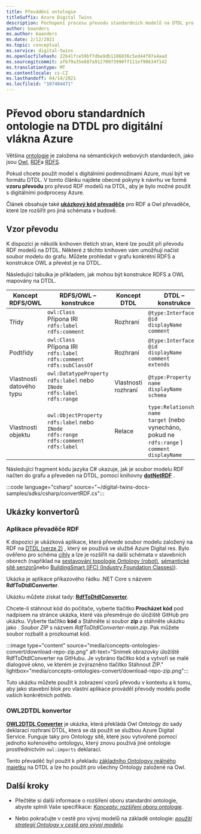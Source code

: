 ```yaml
---
title: Převádění ontologie
titleSuffix: Azure Digital Twins
description: Pochopení procesu převodu standardních modelů na DTDL pro digitální vlákna Azure
author: baanders
ms.author: baanders
ms.date: 2/12/2021
ms.topic: conceptual
ms.service: digital-twins
ms.openlocfilehash: 22b41fce59bf7dbe9db1186036c5ed44f07a4aad
ms.sourcegitcommit: afb79a35e687a91270973990ff111ef90634f142
ms.translationtype: MT
ms.contentlocale: cs-CZ
ms.lasthandoff: 04/14/2021
ms.locfileid: "107484471"
---
```

# <a name="convert-industry-standard-ontologies-to-dtdl-for-azure-digital-twins"></a>Převod oboru standardních ontologie na DTDL pro digitální vlákna Azure

Většina [ontologie](concepts-ontologies.md) je založena na sémantických webových standardech, jako jsou [Owl](https://www.w3.org/OWL/), [RDF](https://www.w3.org/2001/sw/wiki/RDF)a [RDFS](https://www.w3.org/2001/sw/wiki/RDFS). 

Pokud chcete použít model s digitálními podmnožinami Azure, musí být ve formátu DTDL. V tomto článku najdete obecné pokyny k návrhu ve formě **vzoru převodu** pro převod RDF modelů na DTDL, aby je bylo možné použít s digitálními podprocesy Azure. 

Článek obsahuje také [**ukázkový kód převaděče**](#converter-samples) pro RDF a Owl převaděče, které lze rozšířit pro jiná schémata v budově.

## <a name="conversion-pattern"></a>Vzor převodu

K dispozici je několik knihoven třetích stran, které lze použít při převodu RDF modelů na DTDL. Některé z těchto knihoven vám umožňují načíst soubor modelu do grafu. Můžete prohledat v grafu konkrétní RDFS a konstrukce OWL a převést je na DTDL.   

Následující tabulka je příkladem, jak mohou být konstrukce RDFS a OWL mapovány na DTDL. 

| Koncept RDFS/OWL | RDFS/OWL – konstrukce | Koncept DTDL | DTDL – konstrukce |
| --- | --- | --- | --- |
| Třídy | `owl:Class`<br>Přípona IRI<br>``rdfs:label``<br>``rdfs:comment`` | Rozhraní | `@type:Interface`<br>`@id`<br>`displayName`<br>`comment` 
| Podtřídy | `owl:Class`<br>Přípona IRI<br>`rdfs:label`<br>`rdfs:comment`<br>`rdfs:subClassOf` | Rozhraní | `@type:Interface`<br>`@id`<br>`displayName`<br>`comment`<br>`extends` 
| Vlastnosti datového typu | `owl:DatatypeProperty`<br>`rdfs:label` nebo `INode`<br>`rdfs:label`<br>`rdfs:range` | Vlastnosti rozhraní | `@type:Property`<br>`name`<br>`displayName`<br>`schema` 
| Vlastnosti objektu | `owl:ObjectProperty`<br>`rdfs:label` nebo `INode`<br>`rdfs:range`<br>`rdfs:comment`<br>`rdfs:label` | Relace | `type:Relationship`<br>`name`<br>`target` (nebo vynecháno, pokud ne `rdfs:range` )<br>`comment`<br>`displayName`<br>

Následující fragment kódu jazyka C# ukazuje, jak je soubor modelu RDF načten do grafu a převeden na DTDL, pomocí knihovny [**dotNetRDF**](https://www.dotnetrdf.org/) . 

:::code language="csharp" source="~/digital-twins-docs-samples/sdks/csharp/convertRDF.cs":::

## <a name="converter-samples"></a>Ukázky konvertorů

### <a name="rdf-converter-application"></a>Aplikace převaděče RDF 

K dispozici je ukázková aplikace, která převede soubor modelu založený na RDF na [DTDL (verze 2)](https://github.com/Azure/opendigitaltwins-dtdl/blob/master/DTDL/v2/dtdlv2.md) , který se používá ve službě Azure Digital res. Bylo ověřeno pro schéma [cihly](https://brickschema.org/ontology/) a lze je rozšířit na další schémata v stavebních oborech (například na [sestavování topologie Ontology (robot)](https://w3c-lbd-cg.github.io/bot/), [sémantické sítě senzorů](https://www.w3.org/TR/vocab-ssn/)nebo [BuildingSmart (IFC) (Industry Foundation Classes)](https://technical.buildingsmart.org/standards/ifc/ifc-schema-specifications/)).

Ukázka je aplikace příkazového řádku .NET Core s názvem **RdfToDtdlConverter**.

Ukázku můžete získat tady: [**RdfToDtdlConverter**](/samples/azure-samples/rdftodtdlconverter/digital-twins-model-conversion-samples/). 

Chcete-li stáhnout kód do počítače, vyberte tlačítko **Procházet kód** pod nadpisem na stránce ukázka, které vás přesměruje do úložiště GitHub pro ukázku. Vyberte tlačítko **kód** a Stáhněte si soubor **zip** a stáhněte ukázku jako *. Soubor ZIP* s názvem *RdfToDtdlConverter-main.zip*. Pak můžete soubor rozbalit a prozkoumat kód.

:::image type="content" source="media/concepts-ontologies-convert/download-repo-zip.png" alt-text="Snímek obrazovky úložiště RdfToDtdlConverter na GitHubu. Je vybráno tlačítko kód a vytvoří se malé dialogové okno, ve kterém je zvýrazněno tlačítko Stáhnout ZIP." lightbox="media/concepts-ontologies-convert/download-repo-zip.png":::

Tuto ukázku můžete použít k zobrazení vzorů převodu v kontextu a k tomu, aby jako stavební blok pro vlastní aplikace prováděl převody modelu podle vašich konkrétních potřeb.

### <a name="owl2dtdl-converter"></a>OWL2DTDL konvertor 

[**OWL2DTDL Converter**](https://github.com/Azure/opendigitaltwins-building-tools/tree/master/OWL2DTDL) je ukázka, která překládá Owl Ontology do sady deklarací rozhraní DTDL, která se dá použít se službou Azure Digital Service. Funguje taky pro Ontology sítě, které jsou vytvořené pomocí jednoho kořenového ontologyu, který znovu používá jiné ontologie prostřednictvím `owl:imports` deklarací.

Tento převaděč byl použit k překladu [základního Ontologyy reálného majetku](https://doc.realestatecore.io/3.1/full.html) na DTDL a lze ho použít pro všechny Ontology založené na Owl.

## <a name="next-steps"></a>Další kroky 

* Přečtěte si další informace o rozšíření oboru standardní ontologie, abyste splnili Vaše specifikace: [*Koncepty: rozšíření oboru ontologie*](concepts-ontologies-extend.md).

* Nebo pokračujte v cestě pro vývoj modelů na základě ontologie: [*použití strategií Ontology v cestě pro vývoj modelu*](concepts-ontologies.md#using-ontology-strategies-in-a-model-development-path).
